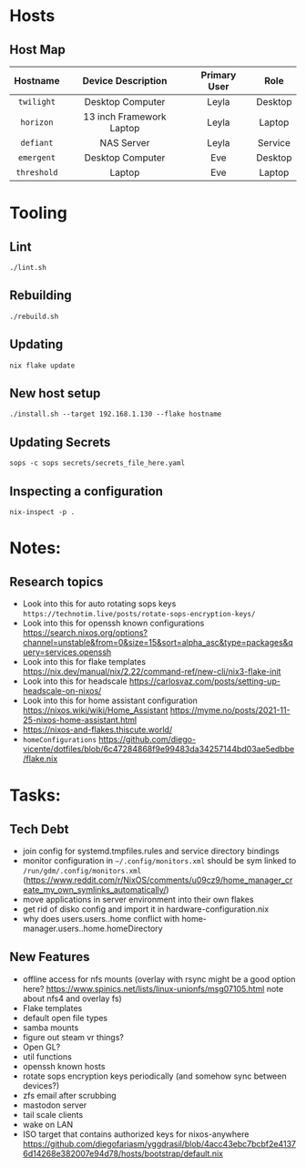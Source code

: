# Hosts

## Host Map
|   Hostname  |      Device Description    |   Primary User   |    Role   |
| :---------: | :------------------------: | :--------------: | :-------: |
|  `twilight` |      Desktop Computer      |      Leyla       |  Desktop  |
|  `horizon`  |  13 inch Framework Laptop  |      Leyla       |  Laptop   |
|  `defiant`  |         NAS Server         |      Leyla       |  Service  |
|  `emergent` |      Desktop Computer      |       Eve        |  Desktop  |
| `threshold` |           Laptop           |       Eve        |  Laptop   |

# Tooling
## Lint
`./lint.sh`

## Rebuilding
`./rebuild.sh`

## Updating
`nix flake update`

## New host setup
`./install.sh --target 192.168.1.130 --flake hostname`

## Updating Secrets
`sops -c sops secrets/secrets_file_here.yaml`

## Inspecting a configuration
`nix-inspect -p .`

# Notes:

## Research topics
- Look into this for auto rotating sops keys `https://technotim.live/posts/rotate-sops-encryption-keys/`
- Look into this for openssh known configurations https://search.nixos.org/options?channel=unstable&from=0&size=15&sort=alpha_asc&type=packages&query=services.openssh
- Look into this for flake templates https://nix.dev/manual/nix/2.22/command-ref/new-cli/nix3-flake-init
- Look into this for headscale https://carlosvaz.com/posts/setting-up-headscale-on-nixos/
- Look into this for home assistant configuration https://nixos.wiki/wiki/Home_Assistant https://myme.no/posts/2021-11-25-nixos-home-assistant.html
- https://nixos-and-flakes.thiscute.world/
- `homeConfigurations` https://github.com/diego-vicente/dotfiles/blob/6c47284868f9e99483da34257144bd03ae5edbbe/flake.nix

# Tasks:

## Tech Debt
- join config for systemd.tmpfiles.rules and service directory bindings
- monitor configuration in `~/.config/monitors.xml` should be sym linked to `/run/gdm/.config/monitors.xml` (https://www.reddit.com/r/NixOS/comments/u09cz9/home_manager_create_my_own_symlinks_automatically/)
- move applications in server environment into their own flakes
- get rid of disko config and import it in hardware-configuration.nix
- why does users.users.<name>.home conflict with home-manager.users.<name>.home.homeDirectory
## New Features
- offline access for nfs mounts (overlay with rsync might be a good option here? https://www.spinics.net/lists/linux-unionfs/msg07105.html note about nfs4 and overlay fs)
- Flake templates
- default open file types
- samba mounts
- figure out steam vr things?
- Open GL?
- util functions
- openssh known hosts
- rotate sops encryption keys periodically (and somehow sync between devices?)
- zfs email after scrubbing
- mastodon server
- tail scale clients
- wake on LAN
- ISO target that contains authorized keys for nixos-anywhere https://github.com/diegofariasm/yggdrasil/blob/4acc43ebc7bcbf2e41376d14268e382007e94d78/hosts/bootstrap/default.nix